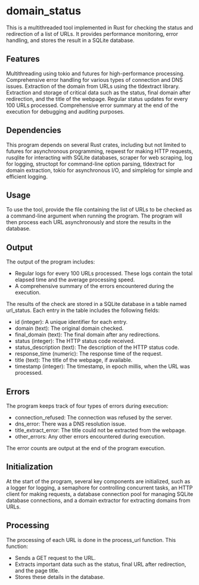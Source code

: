 # domain_status
This is a multithreaded tool implemented in Rust for checking the status and redirection of a list of URLs. It provides performance monitoring, error handling, and stores the result in a SQLite database.

## Features
Multithreading using tokio and futures for high-performance processing.
Comprehensive error handling for various types of connection and DNS issues.
Extraction of the domain from URLs using the tldextract library.
Extraction and storage of critical data such as the status, final domain after redirection, and the title of the webpage.
Regular status updates for every 100 URLs processed.
Comprehensive error summary at the end of the execution for debugging and auditing purposes.

## Dependencies
This program depends on several Rust crates, including but not limited to futures for asynchronous programming, reqwest for making HTTP requests, rusqlite for interacting with SQLite databases, scraper for web scraping, log for logging, structopt for command-line option parsing, tldextract for domain extraction, tokio for asynchronous I/O, and simplelog for simple and efficient logging.

## Usage
To use the tool, provide the file containing the list of URLs to be checked as a command-line argument when running the program. The program will then process each URL asynchronously and store the results in the database.

## Output
The output of the program includes:

* Regular logs for every 100 URLs processed. These logs contain the total elapsed time and the average processing speed.
* A comprehensive summary of the errors encountered during the execution.

The results of the check are stored in a SQLite database in a table named url_status. Each entry in the table includes the following fields:

* id (integer): A unique identifier for each entry.
* domain (text): The original domain checked.
* final_domain (text): The final domain after any redirections.
* status (integer): The HTTP status code received.
* status_description (text): The description of the HTTP status code.
* response_time (numeric): The response time of the request.
* title (text): The title of the webpage, if available.
* timestamp (integer): The timestamp, in epoch millis, when the URL was processed.

## Errors
The program keeps track of four types of errors during execution:

* connection_refused: The connection was refused by the server.
* dns_error: There was a DNS resolution issue.
* title_extract_error: The title could not be extracted from the webpage.
* other_errors: Any other errors encountered during execution.

The error counts are output at the end of the program execution.

## Initialization
At the start of the program, several key components are initialized, such as a logger for logging, a semaphore for controlling concurrent tasks, an HTTP client for making requests, a database connection pool for managing SQLite database connections, and a domain extractor for extracting domains from URLs.

## Processing
The processing of each URL is done in the process_url function. This function:

* Sends a GET request to the URL.
* Extracts important data such as the status, final URL after redirection, and the page title.
* Stores these details in the database.
